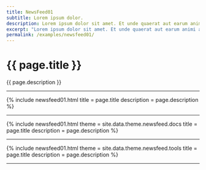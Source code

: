 ```yaml
---
title: NewsFeed01
subtitle: Lorem ipsum dolor.
description: Lorem ipsum dolor sit amet. Et unde quaerat aut earum animi aut explicabo saepe qui quibusdam accusamus ut velit asperiores vel natus temporibus. Qui sapiente saepe qui totam saepe est suscipit quia vel error provident cum omnis eius aut galisum rem nulla dolor? Qui internos voluptas est nulla odit est temporibus expedita eos quidem cumque. Ea voluptates eligendi quo rerum libero et molestiae harum vel fugit magni et cupiditate optio At quia consequuntur ut exercitationem laboriosam. Cum blanditiis voluptatibus At amet sunt At quia deleniti id quibusdam neque ut odio placeat.
excerpt: "Lorem ipsum dolor sit amet. Et unde quaerat aut earum animi aut explicabo saepe qui quibusdam accusamus ut velit asperiores vel natus temporibus."
permalink: /examples/newsfeed01/
---
```


<h1>{{ page.title }}</h1>
<p class = "text-justify">{{ page.description }}</p>
<hr>
{% include newsfeed01.html  title = page.title 
                            description = page.description %}
<hr>
{% include newsfeed01.html  theme = site.data.theme.newsfeed.docs 
                            title = page.title 
                            description = page.description %}
<hr>
{% include newsfeed01.html  theme = site.data.theme.newsfeed.tools 
                            title = page.title 
                            description = page.description %}
<hr>
